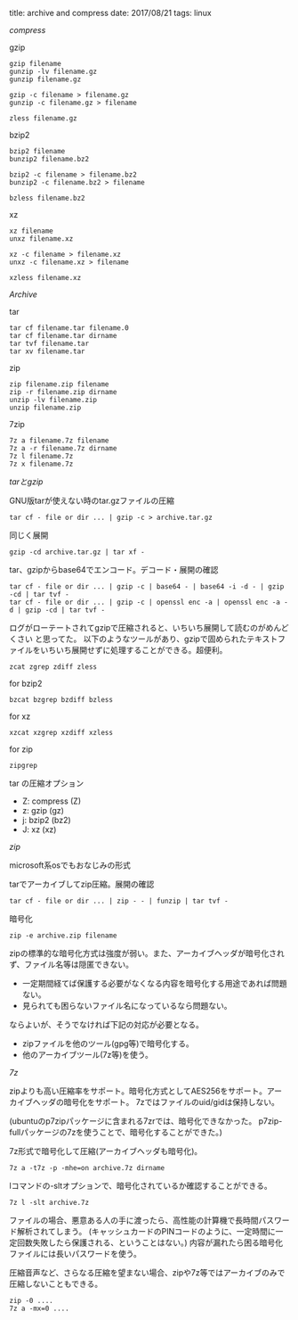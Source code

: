 title: archive and compress
date: 2017/08/21
tags: linux

*compress*

gzip

	gzip filename
	gunzip -lv filename.gz
	gunzip filename.gz

	gzip -c filename > filename.gz
	gunzip -c filename.gz > filename

	zless filename.gz

bzip2

	bzip2 filename
	bunzip2 filename.bz2

	bzip2 -c filename > filename.bz2
	bunzip2 -c filename.bz2 > filename

	bzless filename.bz2

xz

	xz filename
	unxz filename.xz

	xz -c filename > filename.xz
	unxz -c filename.xz > filename

	xzless filename.xz

*Archive*

tar

	tar cf filename.tar filename.0
	tar cf filename.tar dirname
	tar tvf filename.tar
	tar xv filename.tar

zip

	zip filename.zip filename
	zip -r filename.zip dirname
	unzip -lv filename.zip
	unzip filename.zip


7zip

	7z a filename.7z filename
	7z a -r filename.7z dirname
	7z l filename.7z
	7z x filename.7z


*tarとgzip*

GNU版tarが使えない時のtar.gzファイルの圧縮

	tar cf - file or dir ... | gzip -c > archive.tar.gz

同じく展開

	gzip -cd archive.tar.gz | tar xf -

tar、gzipからbase64でエンコード。デコード・展開の確認

	tar cf - file or dir ... | gzip -c | base64 - | base64 -i -d - | gzip -cd | tar tvf -
	tar cf - file or dir ... | gzip -c | openssl enc -a | openssl enc -a -d | gzip -cd | tar tvf -

ログがローテートされてgzipで圧縮されると、いちいち展開して読むのがめんどくさい
と思ってた。
以下のようなツールがあり、gzipで固められたテキストファイルをいちいち展開せずに処理することができる。超便利。

	zcat zgrep zdiff zless

for bzip2

	bzcat bzgrep bzdiff bzless

for xz

	xzcat xzgrep xzdiff xzless

for zip

	zipgrep

tar  の圧縮オプション

- Z: compress (Z)
- z: gzip (gz)
- j: bzip2 (bz2)
- J: xz (xz)

*zip*

microsoft系osでもおなじみの形式

tarでアーカイブしてzip圧縮。展開の確認

	tar cf - file or dir ... | zip - - | funzip | tar tvf -

暗号化

	zip -e archive.zip filename

zipの標準的な暗号化方式は強度が弱い。また、アーカイブヘッダが暗号化されず、ファイル名等は隠匿できない。

- 一定期間経てば保護する必要がなくなる内容を暗号化する用途であれば問題ない。
- 見られても困らないファイル名になっているなら問題ない。

ならよいが、そうでなければ下記の対応が必要となる。

- zipファイルを他のツール(gpg等)で暗号化する。
- 他のアーカイブツール(7z等)を使う。

*7z*

zipよりも高い圧縮率をサポート。暗号化方式としてAES256をサポート。アーカイブヘッダの暗号化をサポート。
7zではファイルのuid/gidは保持しない。

(ubuntuのp7zipパッケージに含まれる7zrでは、暗号化できなかった。
p7zip-fullパッケージの7zを使うことで、暗号化することができた。)

7z形式で暗号化して圧縮(アーカイブヘッダも暗号化)。

	7z a -t7z -p -mhe=on archive.7z dirname

lコマンドの-sltオプションで、暗号化されているか確認することができる。

	7z l -slt archive.7z

ファイルの場合、悪意ある人の手に渡ったら、高性能の計算機で長時間パスワード解析されてしまう。
(キャッシュカードのPINコードのように、一定時間に一定回数失敗したら保護される、ということはない。)
内容が漏れたら困る暗号化ファイルには長いパスワードを使う。

圧縮音声など、さらなる圧縮を望まない場合、zipや7z等ではアーカイブのみで圧縮しないこともできる。

	zip -0 ....
	7z a -mx=0 ....
